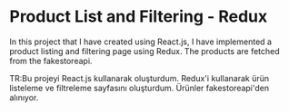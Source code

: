 # Product List and Filtering - Redux

In this project that I have created using React.js, I have implemented a product listing and filtering page using Redux. The products are fetched from the fakestoreapi.

TR:Bu projeyi React.js kullanarak oluşturdum. Redux'i kullanarak ürün listeleme ve filtreleme sayfasını oluşturdum. Ürünler fakestoreapi'den alınıyor.
